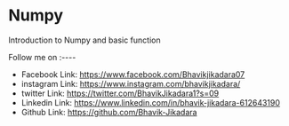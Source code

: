 # Numpy
Introduction to Numpy and basic function

Follow me on :----

* Facebook Link:  https://www.facebook.com/Bhavikjikadara07
* instagram Link:  https://www.instagram.com/bhavikjikadara/
* twitter Link:  https://twitter.com/BhavikJikadara1?s=09
* Linkedin Link: https://www.linkedin.com/in/bhavik-jikadara-612643190
* Github Link:  https://github.com/Bhavik-Jikadara
